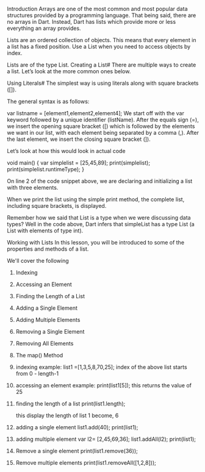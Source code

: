 Introduction
Arrays are one of the most common and most popular data structures provided by a programming language. That being said, there are no arrays in Dart. Instead, Dart has lists which provide more or less everything an array provides.

Lists are an ordered collection of objects. This means that every element in a list has a fixed position. Use a List when you need to access objects by index.

Lists are of the type List.
Creating a List#
There are multiple ways to create a list. Let’s look at the more common ones below.

Using Literals#
The simplest way is using literals along with square brackets ([]).

The general syntax is as follows:

var listname = [element1,element2,element4];
We start off with the var keyword followed by a unique identifier (listName). After the equals sign (=), we insert the opening square bracket ([) which is followed by the elements we want in our list, with each element being separated by a comma (,). After the last element, we insert the closing square bracket (]).

Let’s look at how this would look in actual code

void main()
{
    var simplelist = [25,45,89];
    print(simplelist);
    print(simplelist.runtimeType);
}

On line 2 of the code snippet above, we are declaring and initializing a list with three elements.

When we print the list using the simple print method, the complete list, including square brackets, is displayed.

Remember how we said that List is a type when we were discussing data types? Well in the code above, Dart infers that simpleList has a type List<int> (a List with elements of type int).

Working with Lists
In this lesson, you will be introduced to some of the properties and methods of a list.

We'll cover the following
1. Indexing
2. Accessing an Element
3. Finding the Length of a List
4. Adding a Single Element
5. Adding Multiple Elements
6. Removing a Single Element
7. Removing All Elements
8. The map() Method

1. indexing 
example:
  list1 =[1,3,5,8,70,25];
index of the above list starts from 0 - length-1
2. accessing an element 
example:
   print(list1[5]);
   this returns the value of 25
3. finding the length of a list
   print(list1.length);

   this display the length of list 1 become, 6
4. adding a single element
    list1.add(40);
    print(list1);
5. adding multiple element
   var l2= [2,45,69,36];
   list1.addAll(l2);
   print(list1);
6. Remove a single element
   print(list1.remove(36));
7. Remove multiple elements
   print(list1.removeAll([1,2,8]));